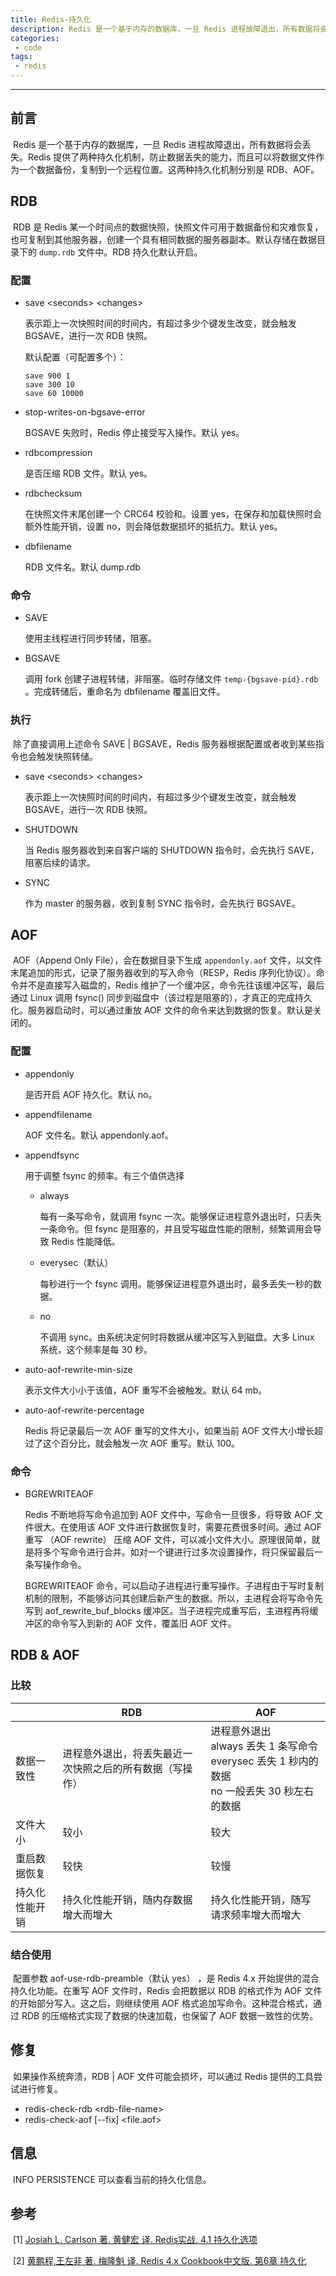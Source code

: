 ```yaml
---
title: Redis-持久化
description: Redis 是一个基于内存的数据库，一旦 Redis 进程故障退出，所有数据将会丢失。Redis 提供了两种持久化机制，防止数据丢失的能力，而且可以将数据文件作为一个数据备份，复制到一个远程位置。这两种持久化机制分别是 RDB、AOF。
categories: 
 - code
tags:
 - redis
---
```


------

## 前言

​	Redis 是一个基于内存的数据库，一旦 Redis 进程故障退出，所有数据将会丢失。Redis 提供了两种持久化机制，防止数据丢失的能力，而且可以将数据文件作为一个数据备份，复制到一个远程位置。这两种持久化机制分别是 RDB、AOF。

## RDB

​	RDB 是 Redis 某一个时间点的数据快照，快照文件可用于数据备份和灾难恢复，也可复制到其他服务器，创建一个具有相同数据的服务器副本。默认存储在数据目录下的 `dump.rdb` 文件中。RDB 持久化默认开启。

### 配置

- save \<seconds\> \<changes\>

  表示距上一次快照时间的时间内，有超过多少个键发生改变，就会触发 BGSAVE，进行一次 RDB 快照。

  默认配置（可配置多个）：

  ```properties
  save 900 1
  save 300 10
  save 60 10000
  ```

- stop-writes-on-bgsave-error

  BGSAVE 失败时，Redis 停止接受写入操作。默认 yes。

- rdbcompression

  是否压缩 RDB 文件。默认 yes。

- rdbchecksum

  在快照文件末尾创建一个 CRC64 校验和。设置 yes，在保存和加载快照时会额外性能开销，设置 no，则会降低数据损坏的抵抗力。默认 yes。

- dbfilename

  RDB 文件名。默认 dump.rdb

### 命令

- SAVE

  使用主线程进行同步转储，阻塞。

- BGSAVE

  调用 fork 创建子进程转储，非阻塞。临时存储文件 `temp-{bgsave-pid}.rdb` 。完成转储后，重命名为 dbfilename 覆盖旧文件。

### 执行

​	除了直接调用上述命令 SAVE \| BGSAVE，Redis 服务器根据配置或者收到某些指令也会触发快照转储。

- save \<seconds\> \<changes\>

  表示距上一次快照时间的时间内，有超过多少个键发生改变，就会触发 BGSAVE，进行一次 RDB 快照。

- SHUTDOWN

  当 Redis 服务器收到来自客户端的 SHUTDOWN 指令时，会先执行 SAVE，阻塞后续的请求。

- SYNC

  作为 master 的服务器，收到复制 SYNC 指令时，会先执行 BGSAVE。

## AOF

​	AOF（Append Only File），会在数据目录下生成 `appendonly.aof` 文件，以文件末尾追加的形式，记录了服务器收到的写入命令（RESP，Redis 序列化协议）。命令并不是直接写入磁盘的，Redis 维护了一个缓冲区，命令先往该缓冲区写，最后通过 Linux 调用 fsync() 同步到磁盘中（该过程是阻塞的），才真正的完成持久化。服务器启动时，可以通过重放 AOF 文件的命令来达到数据的恢复。默认是关闭的。

### 配置 

- appendonly

  是否开启 AOF 持久化。默认 no。

- appendfilename

  AOF 文件名。默认 appendonly.aof。

- appendfsync

  用于调整 fsync 的频率。有三个值供选择

  - always

    每有一条写命令，就调用 fsync 一次。能够保证进程意外退出时，只丢失一条命令。但 fsync 是阻塞的，并且受写磁盘性能的限制，频繁调用会导致 Redis 性能降低。

  - everysec（默认）

    每秒进行一个 fsync 调用。能够保证进程意外退出时，最多丢失一秒的数据。

  - no

    不调用 sync。由系统决定何时将数据从缓冲区写入到磁盘。大多 Linux 系统，这个频率是每 30 秒。

- auto-aof-rewrite-min-size

  表示文件大小小于该值，AOF 重写不会被触发。默认 64 mb。

- auto-aof-rewrite-percentage

  Redis 将记录最后一次 AOF 重写的文件大小，如果当前 AOF 文件大小增长超过了这个百分比，就会触发一次 AOF	重写。默认 100。

### 命令

- BGREWRITEAOF

  Redis 不断地将写命令追加到 AOF 文件中，写命令一旦很多，将导致 AOF 文件很大。在使用该 AOF 文件进行数据恢复时，需要花费很多时间。通过 AOF  重写 （AOF rewrite） 压缩 AOF 文件，可以减小文件大小。原理很简单，就是将多个写命令进行合并。如对一个键进行过多次设置操作，将只保留最后一条写操作命令。

  BGREWRITEAOF 命令，可以启动子进程进行重写操作。子进程由于写时复制机制的限制，不能够访问其创建后新产生的数据。所以，主进程会将写命令先写到 aof_rewrite_buf_blocks 缓冲区。当子进程完成重写后，主进程再将缓冲区的命令写入到新的 AOF 文件，覆盖旧 AOF 文件。

## RDB & AOF

### 比较

|                | RDB                                                      | AOF                                                          |
| -------------- | -------------------------------------------------------- | ------------------------------------------------------------ |
| 数据一致性     | 进程意外退出，将丢失最近一次快照之后的所有数据（写操作） | 进程意外退出<br />always 丢失 1 条写命令<br />everysec 丢失 1 秒内的数据<br />no 一般丢失 30 秒左右的数据 |
| 文件大小       | 较小                                                     | 较大                                                         |
| 重启数据恢复   | 较快                                                     | 较慢                                                         |
| 持久化性能开销 | 持久化性能开销，随内存数据增大而增大                     | 持久化性能开销，随写请求频率增大而增大                       |

### 结合使用

​	配置参数 aof-use-rdb-preamble（默认 yes） ，是 Redis 4.x 开始提供的混合持久化功能。在重写 AOF 文件时，Redis 会把数据以 RDB 的格式作为 AOF 文件的开始部分写入。这之后，则继续使用 AOF 格式追加写命令。这种混合格式，通过 RDB 的压缩格式实现了数据的快速加载，也保留了 AOF 数据一致性的优势。

## 修复

​	如果操作系统奔溃，RDB \| AOF 文件可能会损坏，可以通过 Redis 提供的工具尝试进行修复。

- redis-check-rdb \<rdb-file-name\>
- redis-check-aof [--fix] \<file.aof\>

## 信息

​	INFO PERSISTENCE 可以查看当前的持久化信息。

## 参考

​	\[1\] [Josiah L. Carlson 著. 黄健宏 译. Redis实战. 4.1 持久化选项](<https://book.douban.com/subject/26612779/>)

​	\[2\] [黄鹏程,王左非 著. 梅隆魁 译. Redis 4.x Cookbook中文版. 第6章 持久化](<https://book.douban.com/subject/30227261/>)

